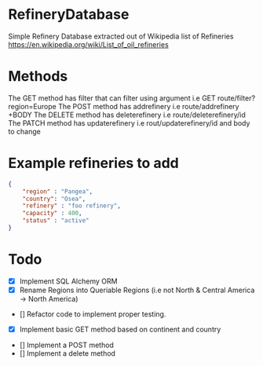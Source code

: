 # RefineryDatabase
Simple Refinery Database extracted out of Wikipedia list of Refineries https://en.wikipedia.org/wiki/List_of_oil_refineries

# Methods
The GET method has filter that can filter using argument i.e GET route/filter?region=Europe
The POST method has addrefinery i.e route/addrefinery +BODY
The DELETE method has deleterefinery i.e route/deleterefinery/id
The PATCH method has updaterefinery i.e rout/updaterefinery/id and body to change

# Example refineries to add
```json
{
    "region" : "Pangea",
    "country": "Osea",
    "refinery" : "foo refinery",
    "capacity" : 400,
    "status" : "active"
}
```
# Todo
- [X] Implement SQL Alchemy ORM
- [X] Rename Regions into Queriable Regions (i.e not North & Central America -> North America)
- [] Refactor code to implement proper testing.
- [X] Implement basic GET method based on continent and country
- [] Implement a POST method
- [] Implement a delete method
